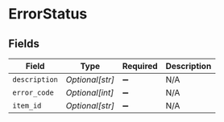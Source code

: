 # ErrorStatus


## Fields

| Field              | Type               | Required           | Description        |
| ------------------ | ------------------ | ------------------ | ------------------ |
| `description`      | *Optional[str]*    | :heavy_minus_sign: | N/A                |
| `error_code`       | *Optional[int]*    | :heavy_minus_sign: | N/A                |
| `item_id`          | *Optional[str]*    | :heavy_minus_sign: | N/A                |